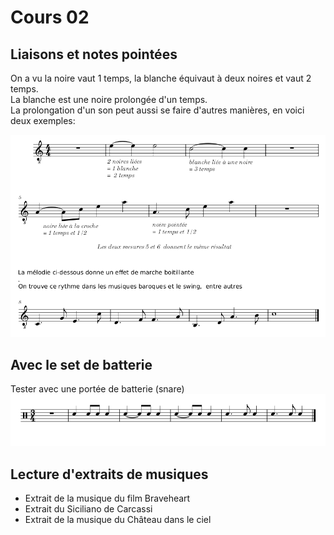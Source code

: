 
# Cours 02

## Liaisons et notes pointées
On a vu la noire vaut 1 temps, la blanche équivaut à deux noires et vaut 2 temps.  
La blanche est une noire prolongée d'un temps.  
La prolongation d'un son peut aussi se faire d'autres manières, en voici deux exemples:
 
![](./data/liaisons-pointe.PNG)
###
## Avec le set de batterie
Tester avec une portée de batterie (snare)  
![](./data/liaisons-pointe-drum.PNG)
###
## Lecture d'extraits de musiques
- Extrait de la musique du film Braveheart
- Extrait du Siciliano de Carcassi
- Extrait de la musique du Château dans le ciel


